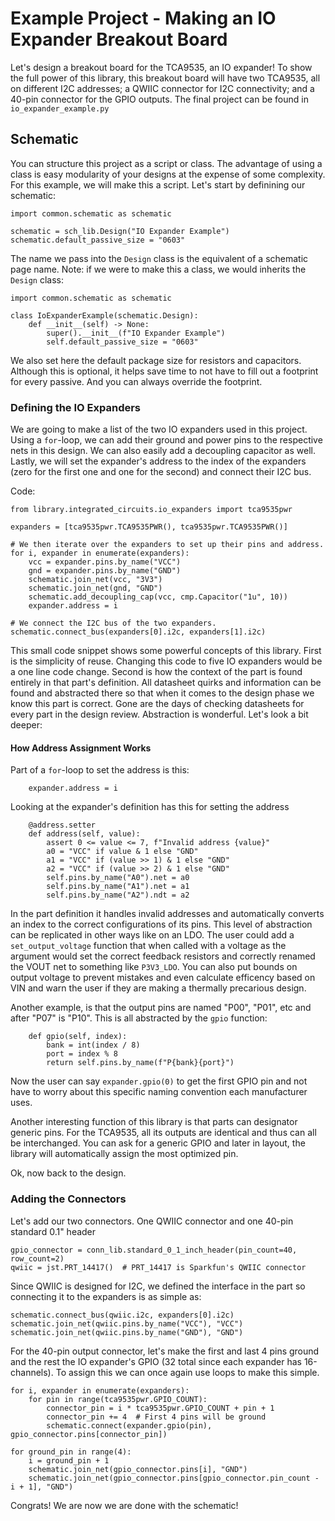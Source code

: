 # Example Project - Making an IO Expander Breakout Board
Let's design a breakout board for the TCA9535, an IO expander! To show the full power of this library, this breakout board will have two TCA9535, all on different I2C addresses; a QWIIC connector for I2C connectivity; and a 40-pin connector for the GPIO outputs. The final project can be found in `io_expander_example.py`

## Schematic
You can structure this project as a script or class. The advantage of using a class is easy modularity of your designs at the expense of some complexity. For this example, we will make this a script. Let's start by definining our schematic:
```
import common.schematic as schematic

schematic = sch_lib.Design("IO Expander Example")
schematic.default_passive_size = "0603"
```
The name we pass into the `Design` class is the equivalent of a schematic page name.
Note: if we were to make this a class, we would inherits the `Design` class:
```
import common.schematic as schematic

class IoExpanderExample(schematic.Design):
    def __init__(self) -> None:
        super().__init__(f"IO Expander Example")
        self.default_passive_size = "0603"
```
We also set here the default package size for resistors and capacitors. Although this is optional, it helps save time to not have to fill out a footprint for every passive. And you can always override the footprint. 
    
### Defining the IO Expanders
We are going to make a list of the two IO expanders used in this project. Using a `for`-loop, we can add their ground and power pins to the respective nets in this design. We can also easily add a decoupling capacitor as well. Lastly, we will set the expander's address to the index of the expanders (zero for the first one and one for the second) and connect their I2C bus.

Code:
```
from library.integrated_circuits.io_expanders import tca9535pwr

expanders = [tca9535pwr.TCA9535PWR(), tca9535pwr.TCA9535PWR()]

# We then iterate over the expanders to set up their pins and address.
for i, expander in enumerate(expanders):
    vcc = expander.pins.by_name("VCC")
    gnd = expander.pins.by_name("GND")
    schematic.join_net(vcc, "3V3")
    schematic.join_net(gnd, "GND")
    schematic.add_decoupling_cap(vcc, cmp.Capacitor("1u", 10))
    expander.address = i

# We connect the I2C bus of the two expanders.
schematic.connect_bus(expanders[0].i2c, expanders[1].i2c)
```        
This small code snippet shows some powerful concepts of this library. First is the simplicity of reuse. Changing this code to five IO expanders would be a one line code change. Second is how the context of the part is found entirely in that part's definition. All datasheet quirks and information can be found and abstracted there so that when it comes to the design phase we know this part is correct. Gone are the days of checking datasheets for every part in the design review. Abstraction is wonderful. Let's look a bit deeper:
#### How Address Assignment Works
Part of a `for`-loop to set the address is this:
```
    expander.address = i
```
Looking at the expander's definition has this for setting the address
```
    @address.setter
    def address(self, value):
        assert 0 <= value <= 7, f"Invalid address {value}"
        a0 = "VCC" if value & 1 else "GND"
        a1 = "VCC" if (value >> 1) & 1 else "GND"
        a2 = "VCC" if (value >> 2) & 1 else "GND"
        self.pins.by_name("A0").net = a0
        self.pins.by_name("A1").net = a1
        self.pins.by_name("A2").ndt = a2
```
In the part definition it handles invalid addresses and automatically converts an index to the correct configurations of its pins. This level of abstraction can be replicated in other ways like on an LDO. The user could add a `set_output_voltage` function that when called with a voltage as the argument would set the correct feedback resistors and correctly renamed the VOUT net to something like `P3V3_LDO`. You can also put bounds on output voltage to prevent mistakes and even calculate efficency based on VIN and warn the user if they are making a thermally precarious design.

Another example, is that the output pins are named "P00", "P01", etc and after "P07" is "P10". This is all abstracted by the `gpio` function:
```
    def gpio(self, index):
        bank = int(index / 8)
        port = index % 8
        return self.pins.by_name(f"P{bank}{port}")
```
Now the user can say `expander.gpio(0)` to get the first GPIO pin and not have to worry about this specific naming convention each manufacturer uses.

Another interesting function of this library is that parts can designator generic pins. For the TCA9535, all its outputs are identical and thus can all be interchanged. You can ask for a generic GPIO and later in layout, the library will automatically assign the most optimized pin.

Ok, now back to the design.

### Adding the Connectors
Let's add our two connectors. One QWIIC connector and one 40-pin standard 0.1" header
```
gpio_connector = conn_lib.standard_0_1_inch_header(pin_count=40, row_count=2)
qwiic = jst.PRT_14417()  # PRT_14417 is Sparkfun's QWIIC connector
```
Since QWIIC is designed for I2C, we defined the interface in the part so connecting it to the expanders is as simple as:
```
schematic.connect_bus(qwiic.i2c, expanders[0].i2c)
schematic.join_net(qwiic.pins.by_name("VCC"), "VCC")
schematic.join_net(qwiic.pins.by_name("GND"), "GND")
```
For the 40-pin output connector, let's make the first and last 4 pins ground and the rest the IO expander's GPIO (32 total since each expander has 16-channels). To assign this we can once again use loops to make this simple.
```
for i, expander in enumerate(expanders):
    for pin in range(tca9535pwr.GPIO_COUNT):
        connector_pin = i * tca9535pwr.GPIO_COUNT + pin + 1
        connector_pin += 4  # First 4 pins will be ground
        schematic.connect(expander.gpio(pin), gpio_connector.pins[connector_pin])

for ground_pin in range(4):
    i = ground_pin + 1
    schematic.join_net(gpio_connector.pins[i], "GND")
    schematic.join_net(gpio_connector.pins[gpio_connector.pin_count - i + 1], "GND")
```
Congrats! We are now we are done with the schematic!

